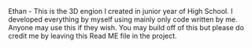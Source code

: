 Ethan - 
This is the 3D engion I created in junior year of High School.  I developed everything by myself using mainly only code written by me.  
Anyone may use this if they wish. You may build off of this but please do credit me by leaving this Read ME file in the project.
